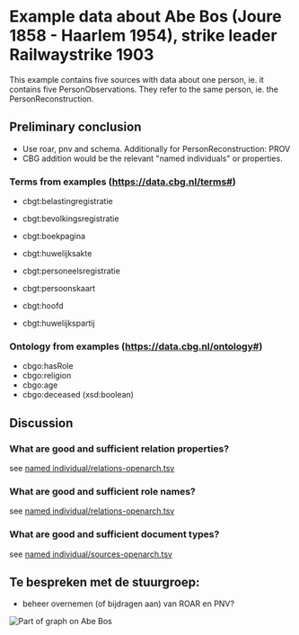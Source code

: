 # Example data about Abe Bos (Joure 1858 - Haarlem 1954), strike leader Railwaystrike 1903

This example contains five sources with data about one person, ie. it contains five PersonObservations. They refer to the same person, ie. the PersonReconstruction.

## Preliminary conclusion
* Use roar, pnv and schema. Additionally for PersonReconstruction: PROV
* CBG addition would be the relevant "named individuals" or properties. 

### Terms from examples (https://data.cbg.nl/terms#)

- cbgt:belastingregistratie
- cbgt:bevolkingsregistratie
- cbgt:boekpagina
- cbgt:huwelijksakte
- cbgt:personeelsregistratie
- cbgt:persoonskaart

- cbgt:hoofd
- cbgt:huwelijkspartij

### Ontology from examples (https://data.cbg.nl/ontology#)

- cbgo:hasRole
- cbgo:religion
- cbgo:age
- cbgo:deceased (xsd:boolean)

## Discussion

### What are good and sufficient relation properties?
see [named individual/relations-openarch.tsv](https://github.com/CBG-nl/A2A-LD/blob/main/named%20individuals/relations-openarch.tsv)

### What are good and sufficient role names?
see [named individual/relations-openarch.tsv](https://github.com/CBG-nl/A2A-LD/blob/main/named%20individuals/relations-openarch.tsv)

### What are good and sufficient document types?
see [named individual/sources-openarch.tsv](https://github.com/CBG-nl/A2A-LD/blob/main/named%20individuals/sources-openarch.tsv)

## Te bespreken met de stuurgroep:
- beheer overnemen (of bijdragen aan) van ROAR en PNV?

![Part of graph on Abe Bos](https://github.com/CBG-nl/A2A-LD/blob/main/examples/abe-bos/abe-bos.png?raw=true)
